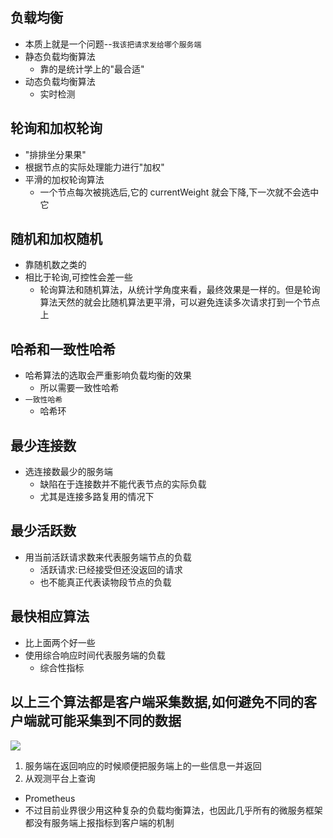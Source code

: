 ## 负载均衡
- 本质上就是一个问题--`我该把请求发给哪个服务端`
- 静态负载均衡算法
  - 靠的是统计学上的"最合适"
- 动态负载均衡算法
  - 实时检测

## 轮询和加权轮询
- "排排坐分果果"
- 根据节点的实际处理能力进行"加权"
- 平滑的加权轮询算法
  - 一个节点每次被挑选后,它的 currentWeight 就会下降,下一次就不会选中它

## 随机和加权随机
- 靠随机数之类的
- 相比于轮询,可控性会差一些
  - 轮询算法和随机算法，从统计学角度来看，最终效果是一样的。但是轮询算法天然的就会比随机算法更平滑，可以避免连读多次请求打到一个节点上

## 哈希和一致性哈希
- 哈希算法的选取会严重影响负载均衡的效果
  - 所以需要一致性哈希
- `一致性哈希`
  - 哈希环

## 最少连接数
- 选连接数最少的服务端
  - 缺陷在于连接数并不能代表节点的实际负载
  - 尤其是连接多路复用的情况下

## 最少活跃数
- 用当前活跃请求数来代表服务端节点的负载
  - 活跃请求:已经接受但还没返回的请求
  - 也不能真正代表读物段节点的负载

## 最快相应算法
- 比上面两个好一些
- 使用综合响应时间代表服务端的负载
  - 综合性指标

## 以上三个算法都是客户端采集数据,如何避免不同的客户端就可能采集到不同的数据
![](https://static001.geekbang.org/resource/image/a2/72/a297920cde1278deb9f8f8b72439bf72.png?wh=2256x1364)
1. 服务端在返回响应的时候顺便把服务端上的一些信息一并返回
2. 从观测平台上查询
  - Prometheus
- 不过目前业界很少用这种复杂的负载均衡算法，也因此几乎所有的微服务框架都没有服务端上报指标到客户端的机制
